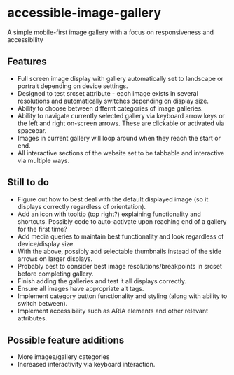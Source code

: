 # accessible-image-gallery

A simple mobile-first image gallery with a focus on responsiveness and accessibility

## Features

- Full screen image display with gallery automatically set to landscape or portrait depending on device settings.
- Designed to test srcset attribute - each image exists in several resolutions and automatically switches depending on display size.
- Ability to choose between differnt categories of image galleries.
- Ability to navigate currently selected gallery via keyboard arrow keys or the left and right on-screen arrows. These are clickable or activated via spacebar.
- Images in current gallery will loop around when they reach the start or end.
- All interactive sections of the website set to be tabbable and interactive via multiple ways.

## Still to do

- Figure out how to best deal with the default displayed image (so it displays correctly regardless of orientation).
- Add an icon with tooltip (top right?) explaining functionality and shortcuts. Possibly code to auto-activate upon reaching end of a gallery for the first time?
- Add media queries to maintain best functionality and look regardless of device/display size.
- With the above, possibly add selectable thumbnails instead of the side arrows on larger displays.
- Probably best to consider best image resolutions/breakpoints in srcset before completing gallery.
- Finish adding the galleries and test it all displays correctly.
- Ensure all images have appropriate alt tags.
- Implement category button functionality and styling (along with ability to switch between).
- Implement accessibility such as ARIA elements and other relevant attributes.

## Possible feature additions

- More images/gallery categories
- Increased interactivity via keyboard interaction.

